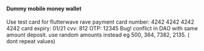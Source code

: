 #### Dummy mobile money wallet
 Use test card for flutterwave rave payment
 card number: 4242 4242 4242 4242
 card expiry: 01/21
 cvv: 812
 OTP: 12345 
 Bug! conflict in DAO with same amount deposit. use random amounts instead eg 500, 364, 7382, 2135. ( dont repeat values)
